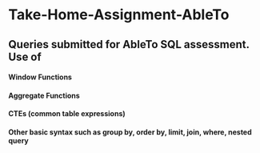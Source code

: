 # Take-Home-Assignment-AbleTo

## Queries submitted for AbleTo SQL assessment. Use of
#### Window Functions
#### Aggregate Functions
#### CTEs (common table expressions)
#### Other basic syntax such as group by, order by, limit, join, where, nested query
